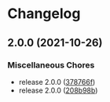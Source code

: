 # Changelog

## 2.0.0 (2021-10-26)


### Miscellaneous Chores

* release 2.0.0 ([378766f](https://www.github.com/dorsaffrigui/fds-test/commit/378766f50cda27fcee6c80d799df5739824f93bb))
* release 2.0.0 ([208b98b](https://www.github.com/dorsaffrigui/fds-test/commit/208b98ba5ef9439134c8b4e8e7eaf923dc5199d9))

